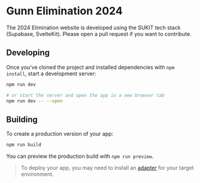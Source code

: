 # Gunn Elimination 2024

The 2024 Elimination website is developed using the SUKIT tech stack (Supabase, SvelteKit). Please open a pull request if you want to contribute.

## Developing

Once you've cloned the project and installed dependencies with `npm install`, start a development server:

```bash
npm run dev

# or start the server and open the app in a new browser tab
npm run dev -- --open
```

## Building

To create a production version of your app:

```bash
npm run build
```

You can preview the production build with `npm run preview`.

> To deploy your app, you may need to install an [adapter](https://kit.svelte.dev/docs/adapters) for your target environment.
